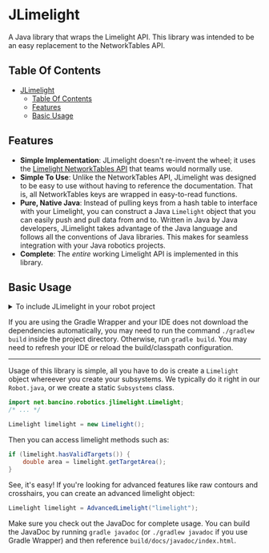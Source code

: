 # JLimelight
A Java library that wraps the Limelight API. This library was intended to be an easy replacement to the NetworkTables API.

## Table Of Contents
- [JLimelight](#jlimelight)
    - [Table Of Contents](#table-of-contents)
    - [Features](#features)
    - [Basic Usage](#basic-usage)

## Features
- **Simple Implementation**: JLimelight doesn't re-invent the wheel; it uses the [Limelight NetworkTables API](http://docs.limelightvision.io/en/latest/networktables_api.html) that teams would normally use.
- **Simple To Use**: Unlike the NetworkTables API, JLimelight was designed to be easy to use without having to reference the documentation. That is, all NetworkTables keys are wrapped in easy-to-read functions.
- **Pure, Native Java**: Instead of pulling keys from a hash table to interface with your Limelight, you can construct a Java `Limelight` object that you can easily push and pull data from and to. Written in Java by Java developers, JLimelight takes advantage of the Java language and follows all the conventions of Java libraries. This makes for seamless integration with your Java robotics projects.
- **Complete**: The *entire* working Limelight API is implemented in this library.

## Basic Usage

<details> <summary> To include JLimelight in your robot project </summary>

Add the Maven repository in `build.gradle`:

```groovy
repositories {
  maven {
    url 'https://dump.bancino.net/maven'
  }
}
```

Then add the dependency:

```groovy
dependencies {
  api 'net.bancino.robotics:JLimelight:x.y.z'
}
```
</details>

If you are using the Gradle Wrapper and your IDE does not download the dependencies automatically, you may need to run the command `./gradlew build` inside the project directory. Otherwise, run `gradle build`. You may need to refresh your IDE or reload the build/classpath configuration.

---

Usage of this library is simple, all you have to do is create a `Limelight` object whereever you create your subsystems. We typically do it right in our `Robot.java`, or we create a static `Subsystems` class.

```java
import net.bancino.robotics.jlimelight.Limelight;
/* ... */

Limelight limelight = new Limelight();
```

Then you can access limelight methods such as:

```java
if (limelight.hasValidTargets()) {
    double area = limelight.getTargetArea();
}
```

See, it's easy! If you're looking for advanced features like raw contours and crosshairs, you can create an advanced limelight object:

```java
Limelight limelight = AdvancedLimelight("limelight");
```

Make sure you check out the JavaDoc for complete usage. You can build the JavaDoc by running `gradle javadoc` (or `./gradlew javadoc` if you use Gradle Wrapper) and then reference `build/docs/javadoc/index.html`.
